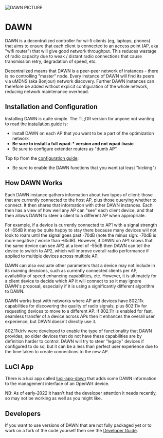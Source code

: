 ![DAWN PICTURE](https://image.ibb.co/nbmNfJ/dawn_bla.png)

# DAWN
DAWN is a decentralized controller for wi-fi clients (eg, laptops, phones)
that aims to ensure that each client is connected to an access point (AP,
aka "wifi router") that will give good network throughput.  This reduces
wastage of radio capacity due to weak / distant radio connections that
cause transmission retry, degradation of speed, etc.

Decentralized means that DAWN is a peer-peer network of instances - there
is no controlling "master" node.  Every instance of DAWN will find its
peers via uMDNS (aka Bonjour) network discovery. Further DAWN instances
can therefore be added without explicit configuration of the whole
network, reducing network maintenance overhead.

## Installation and Configuration

Installing DAWN is quite simple.  The TL;DR version for anyone not wanting
to read the [installation guide](INSTALL.md) is:

- Install DAWN on each AP that you want to be a part of the optimization
network
- **Be sure to install a full wpad-\* version and not wpad-basic**
- Be sure to configure extender routers as "dumb AP"

Top tip from the [configuration guide](CONFIGURE.md):

- Be sure to enable the DAWN functions that you want (at least "kicking")

## How DAWN Works
Each DAWN instance gathers information about two types of client: those
that are currently connected to the host AP, plus those querying whether
to connect.  It then shares that information with other DAWN instances.
Each then has a view of how well any AP can "see" each client device, and
that then allows DAWN to steer a client to a different AP when appropriate.

For example, if a device is currently connected to AP1 with a signal
strength of -65dB it may be quite happy to stay there because many devices
will not look to roam until the signal goes past -70dB (note the minus
sign: -70dB is more negative / worse than -65dB).  However, if DAWN on AP1
knows that the same device can see AP2 at a level of -55dB then DAWN can
tell the device to switch to AP2, which will improve overall radio
performance if applied to multiple devices across multiple AP.

DAWN can also evaluate other parameters that a device may not include in
its roaming decisions, such as currently connected clients per AP,
availability of speed enhancing capabilities, etc.  However, it is
ultimately for a client device to decide which AP it will connect to so it
may ignore DAWN's proposal, especially if it is using a significantly
different algorithm to DAWN.

DAWN works best with networks where AP and devices have 802.11k
capabilities for discovering the quality of radio signals, plus 802.11v
for requesting devices to move to a different AP.  If 802.11r is enabled
for fast, seamless transfer of a device across APs then it enhances the
overall user experience, but DAWN doesn't directly use it.

802.11k/r/v were developed to enable the type of functionality that DAWN
provides, so older devices that do not have these capabilities are by
definition harder to control.  DAWN will try to steer "legacy" devices if
configured to do so, but it can be a less than perfect user experience due
to the time taken to create connections to the new AP.

## LuCI App
There is a luci app called
[luci-app-dawn](https://github.com/openwrt/luci/tree/master/applications/luci-app-dawn)
that adds some DAWN information to the management interface of an OpenWrt device.

NB: As of early-2022 it hasn't had the developer attention it needs
recently, so may not be working as well as you might like.

## Developers
If you want to use versions of DAWN that are not fully packaged yet or to
work on a fork of the code yourself then see the [Developer
Guide](DEVELOPER.md).
